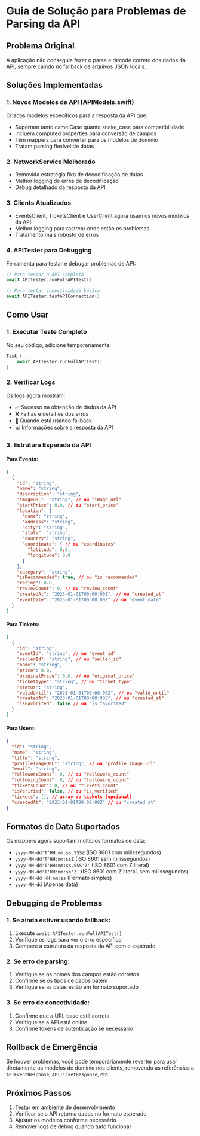 # Guia de Solução para Problemas de Parsing da API

## Problema Original
A aplicação não conseguia fazer o parse e decode correto dos dados da API, sempre caindo no fallback de arquivos JSON locais.

## Soluções Implementadas

### 1. Novos Modelos de API (APIModels.swift)
Criados modelos específicos para a resposta da API que:
- Suportam tanto camelCase quanto snake_case para compatibilidade
- Incluem computed properties para conversão de campos
- Têm mappers para converter para os modelos de domínio
- Tratam parsing flexível de datas

### 2. NetworkService Melhorado
- Removida estratégia fixa de decodificação de datas
- Melhor logging de erros de decodificação
- Debug detalhado da resposta da API

### 3. Clients Atualizados
- EventsClient, TicketsClient e UserClient agora usam os novos modelos da API
- Melhor logging para rastrear onde estão os problemas
- Tratamento mais robusto de erros

### 4. APITester para Debugging
Ferramenta para testar e debugar problemas de API:
```swift
// Para testar a API completa
await APITester.runFullAPITest()

// Para testar conectividade básica
await APITester.testAPIConnection()
```

## Como Usar

### 1. Executar Teste Completo
No seu código, adicione temporariamente:
```swift
Task {
    await APITester.runFullAPITest()
}
```

### 2. Verificar Logs
Os logs agora mostram:
- ✅ Sucesso na obtenção de dados da API
- ❌ Falhas e detalhes dos erros
- 🔄 Quando está usando fallback
- 📊 Informações sobre a resposta da API

### 3. Estrutura Esperada da API

#### Para Events:
```json
[
  {
    "id": "string",
    "name": "string", 
    "description": "string",
    "imageURL": "string", // ou "image_url"
    "startPrice": 0.0, // ou "start_price"
    "location": {
      "name": "string",
      "address": "string",
      "city": "string", 
      "state": "string",
      "country": "string",
      "coordinate": { // ou "coordinates"
        "latitude": 0.0,
        "longitude": 0.0
      }
    },
    "category": "string",
    "isRecommended": true, // ou "is_recommended"
    "rating": 0.0,
    "reviewCount": 0, // ou "review_count"
    "createdAt": "2023-01-01T00:00:00Z", // ou "created_at"
    "eventDate": "2023-01-01T00:00:00Z" // ou "event_date"
  }
]
```

#### Para Tickets:
```json
[
  {
    "id": "string",
    "eventId": "string", // ou "event_id"
    "sellerId": "string", // ou "seller_id" 
    "name": "string",
    "price": 0.0,
    "originalPrice": 0.0, // ou "original_price"
    "ticketType": "string", // ou "ticket_type"
    "status": "string",
    "validUntil": "2023-01-01T00:00:00Z", // ou "valid_until"
    "createdAt": "2023-01-01T00:00:00Z", // ou "created_at"
    "isFavorited": false // ou "is_favorited"
  }
]
```

#### Para Users:
```json
{
  "id": "string",
  "name": "string",
  "title": "string",
  "profileImageURL": "string", // ou "profile_image_url"
  "email": "string",
  "followersCount": 0, // ou "followers_count"
  "followingCount": 0, // ou "following_count"
  "ticketsCount": 0, // ou "tickets_count"
  "isVerified": false, // ou "is_verified"
  "tickets": [], // array de tickets (opcional)
  "createdAt": "2023-01-01T00:00:00Z" // ou "created_at"
}
```

## Formatos de Data Suportados
Os mappers agora suportam múltiplos formatos de data:
- `yyyy-MM-dd'T'HH:mm:ss.SSSZ` (ISO 8601 com milissegundos)
- `yyyy-MM-dd'T'HH:mm:ssZ` (ISO 8601 sem milissegundos)  
- `yyyy-MM-dd'T'HH:mm:ss.SSS'Z'` (ISO 8601 com Z literal)
- `yyyy-MM-dd'T'HH:mm:ss'Z'` (ISO 8601 com Z literal, sem milissegundos)
- `yyyy-MM-dd HH:mm:ss` (Formato simples)
- `yyyy-MM-dd` (Apenas data)

## Debugging de Problemas

### 1. Se ainda estiver usando fallback:
1. Execute `await APITester.runFullAPITest()`
2. Verifique os logs para ver o erro específico
3. Compare a estrutura da resposta da API com o esperado

### 2. Se erro de parsing:
1. Verifique se os nomes dos campos estão corretos
2. Confirme se os tipos de dados batem
3. Verifique se as datas estão em formato suportado

### 3. Se erro de conectividade:
1. Confirme que a URL base está correta
2. Verifique se a API está online
3. Confirme tokens de autenticação se necessário

## Rollback de Emergência
Se houver problemas, você pode temporariamente reverter para usar diretamente os modelos de domínio nos clients, removendo as referências a `APIEventResponse`, `APITicketResponse`, etc.

## Próximos Passos
1. Testar em ambiente de desenvolvimento
2. Verificar se a API retorna dados no formato esperado
3. Ajustar os modelos conforme necessário
4. Remover logs de debug quando tudo funcionar